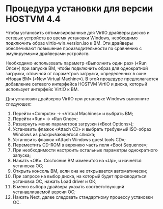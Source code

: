 # Процедура установки для версии HOSTVM 4.4

Чтобы установить оптимизированные для VirtIO драйверы дисков и сетевых устройств во время установки Windows, необходимо подключить образ virtio-win\_version.iso к ВМ. Эти драйверы обеспечивают повышение производительности по сравнению с эмулируемыми драйверами устройств.

Необходимо использовать параметр «Выполнить один раз» («Run Once») при запуске ВМ, чтобы подключить образ для однократной загрузки, отличной от параметров загрузки, определенных в окне «Новая ВМ» («New Virtual Machine»). В этой процедуре предполагается добавление сетевого интерфейса HOSTVM VirtIO и диска, который использует интерфейс VirtIO к ВМ.

Для установки драйверов VirtIO при установке Windows выполните следующее:

1. Перейти «Compute» -> «Virtual Machines» и выбрать ВМ;
2. Перейти «Run» -> «Run Once»;
3. Развернуть меню параметров загрузки («Boot Options»);
4. Установить флажок «Attach CD» и выбрать требуемый ISO-образ Windows из раскрывающегося списка;
5. Установить флажок «Attach Windows guest tools CD»;
6. Переместить CD-ROM в верхнюю часть поля «Boot Sequence»;
7. При необходимости настроить остальные параметры однократного запуска;
8. Нажать «OK». Состояние ВМ изменится на «Up», и начнется установка ОС;
9. Открыть консоль ВМ, если она не открывается автоматически;
10. При запросе на выбор диска, на который будет производиться установка ОС, нажать Load driver и ОК;
11. В меню выбора драйвера указать соответствующий устанавливаемой версии ОС;
12. Нажать Next, далее следовать стандартному процессу установки ОС.
